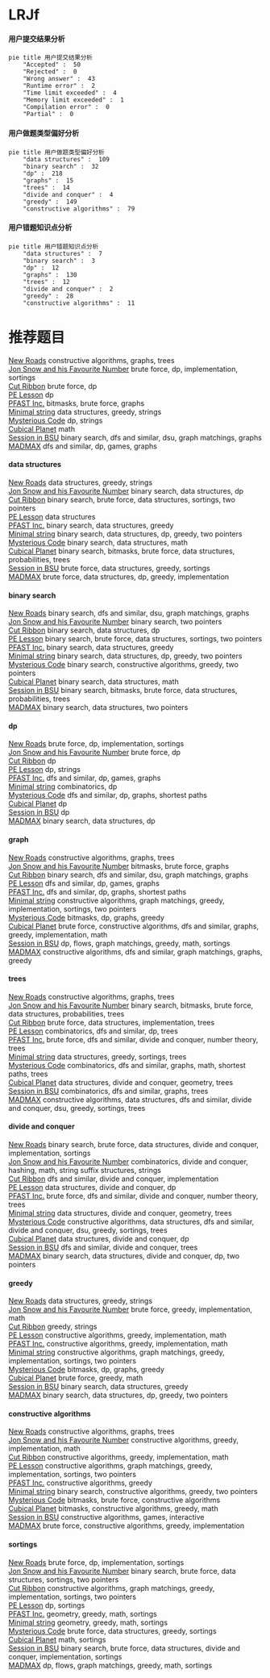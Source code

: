 # LRJf
<!-- tabs:start -->
#### **用户提交结果分析**

```mermaid
pie title 用户提交结果分析
    "Accepted" :  50
    "Rejected" :  0
    "Wrong answer" :  43
    "Runtime error" :  2
    "Time limit exceeded" :  4
    "Memory limit exceeded" :  1
    "Compilation error" :  0
    "Partial" :  0
```
#### **用户做题类型偏好分析**

```mermaid
pie title 用户做题类型偏好分析
    "data structures" :  109
    "binary search" :  32
    "dp" :  218
    "graphs" :  15
    "trees" :  14
    "divide and conquer" :  4
    "greedy" :  149
    "constructive algorithms" :  79
```
#### **用户错题知识点分析**

```mermaid
pie title 用户错题知识点分析
    "data structures" :  7
    "binary search" :  3
    "dp" :  12
    "graphs" :  130
    "trees" :  12
    "divide and conquer" :  2
    "greedy" :  28
    "constructive algorithms" :  11
```
<!-- tabs:end -->
# 推荐题目
[New Roads](http://codeforces.com/problemset/problem/746/G)		constructive algorithms,
                        graphs,
                        trees		  
[Jon Snow and his Favourite Number](http://codeforces.com/problemset/problem/768/C)		brute force,
                        dp,
                        implementation,
                        sortings		  
[Cut Ribbon](http://codeforces.com/problemset/problem/189/A)		brute force,
                        dp		  
[PE Lesson](http://codeforces.com/problemset/problem/316/D2)		dp		  
[PFAST Inc.](http://codeforces.com/problemset/problem/114/B)		bitmasks,
                        brute force,
                        graphs		  
[Minimal string](http://codeforces.com/problemset/problem/797/C)		data structures,
                        greedy,
                        strings		  
[Mysterious Code](http://codeforces.com/problemset/problem/1163/D)		dp,
                        strings		  
[Cubical Planet](http://codeforces.com/problemset/problem/39/D)		math		  
[Session in BSU](http://codeforces.com/problemset/problem/1027/F)		binary search,
                        dfs and similar,
                        dsu,
                        graph matchings,
                        graphs		  
[MADMAX](http://codeforces.com/problemset/problem/917/B)		dfs and similar,
                        dp,
                        games,
                        graphs		  
<!-- tabs:start -->
#### **data structures**
[New Roads](http://codeforces.com/problemset/problem/797/C)		data structures,
                        greedy,
                        strings		  
[Jon Snow and his Favourite Number](http://codeforces.com/problemset/problem/1476/F)		binary search,
                        data structures,
                        dp		  
[Cut Ribbon](http://codeforces.com/problemset/problem/1379/D)		binary search,
                        brute force,
                        data structures,
                        sortings,
                        two pointers		  
[PE Lesson](http://codeforces.com/problemset/problem/679/E)		data structures		  
[PFAST Inc.](http://codeforces.com/problemset/problem/1462/F)		binary search,
                        data structures,
                        greedy		  
[Minimal string](http://codeforces.com/problemset/problem/1492/C)		binary search,
                        data structures,
                        dp,
                        greedy,
                        two pointers		  
[Mysterious Code](http://codeforces.com/problemset/problem/1490/G)		binary search,
                        data structures,
                        math		  
[Cubical Planet](http://codeforces.com/problemset/problem/1479/D)		binary search,
                        bitmasks,
                        brute force,
                        data structures,
                        probabilities,
                        trees		  
[Session in BSU](http://codeforces.com/problemset/problem/1497/A)		brute force,
                        data structures,
                        greedy,
                        sortings		  
[MADMAX](http://codeforces.com/problemset/problem/1491/C)		brute force,
                        data structures,
                        dp,
                        greedy,
                        implementation		  
#### **binary search**
[New Roads](http://codeforces.com/problemset/problem/1027/F)		binary search,
                        dfs and similar,
                        dsu,
                        graph matchings,
                        graphs		  
[Jon Snow and his Favourite Number](http://codeforces.com/problemset/problem/620/D)		binary search,
                        two pointers		  
[Cut Ribbon](http://codeforces.com/problemset/problem/1476/F)		binary search,
                        data structures,
                        dp		  
[PE Lesson](http://codeforces.com/problemset/problem/1379/D)		binary search,
                        brute force,
                        data structures,
                        sortings,
                        two pointers		  
[PFAST Inc.](http://codeforces.com/problemset/problem/1462/F)		binary search,
                        data structures,
                        greedy		  
[Minimal string](http://codeforces.com/problemset/problem/1492/C)		binary search,
                        data structures,
                        dp,
                        greedy,
                        two pointers		  
[Mysterious Code](http://codeforces.com/problemset/problem/1463/D)		binary search,
                        constructive algorithms,
                        greedy,
                        two pointers		  
[Cubical Planet](http://codeforces.com/problemset/problem/1490/G)		binary search,
                        data structures,
                        math		  
[Session in BSU](http://codeforces.com/problemset/problem/1479/D)		binary search,
                        bitmasks,
                        brute force,
                        data structures,
                        probabilities,
                        trees		  
[MADMAX](http://codeforces.com/problemset/problem/1436/E)		binary search,
                        data structures,
                        two pointers		  
#### **dp**
[New Roads](http://codeforces.com/problemset/problem/768/C)		brute force,
                        dp,
                        implementation,
                        sortings		  
[Jon Snow and his Favourite Number](http://codeforces.com/problemset/problem/189/A)		brute force,
                        dp		  
[Cut Ribbon](http://codeforces.com/problemset/problem/316/D2)		dp		  
[PE Lesson](http://codeforces.com/problemset/problem/1163/D)		dp,
                        strings		  
[PFAST Inc.](http://codeforces.com/problemset/problem/917/B)		dfs and similar,
                        dp,
                        games,
                        graphs		  
[Minimal string](http://codeforces.com/problemset/problem/1185/G2)		combinatorics,
                        dp		  
[Mysterious Code](http://codeforces.com/problemset/problem/1472/G)		dfs and similar,
                        dp,
                        graphs,
                        shortest paths		  
[Cubical Planet](http://codeforces.com/problemset/problem/1188/D)		dp		  
[Session in BSU](https://codeforces.com/contest/1261/problem/D1)		dp		  
[MADMAX](http://codeforces.com/problemset/problem/1476/F)		binary search,
                        data structures,
                        dp		  
#### **graph**
[New Roads](http://codeforces.com/problemset/problem/746/G)		constructive algorithms,
                        graphs,
                        trees		  
[Jon Snow and his Favourite Number](http://codeforces.com/problemset/problem/114/B)		bitmasks,
                        brute force,
                        graphs		  
[Cut Ribbon](http://codeforces.com/problemset/problem/1027/F)		binary search,
                        dfs and similar,
                        dsu,
                        graph matchings,
                        graphs		  
[PE Lesson](http://codeforces.com/problemset/problem/917/B)		dfs and similar,
                        dp,
                        games,
                        graphs		  
[PFAST Inc.](http://codeforces.com/problemset/problem/1472/G)		dfs and similar,
                        dp,
                        graphs,
                        shortest paths		  
[Minimal string](https://codeforces.com/contest/1382/problem/E)		constructive algorithms,
                        graph matchings,
                        greedy,
                        implementation,
                        sortings,
                        two pointers		  
[Mysterious Code](http://codeforces.com/problemset/problem/1340/B)		bitmasks,
                        dp,
                        graphs,
                        greedy		  
[Cubical Planet](http://codeforces.com/problemset/problem/1487/C)		brute force,
                        constructive algorithms,
                        dfs and similar,
                        graphs,
                        greedy,
                        implementation,
                        math		  
[Session in BSU](http://codeforces.com/problemset/problem/1437/C)		dp,
                        flows,
                        graph matchings,
                        greedy,
                        math,
                        sortings		  
[MADMAX](http://codeforces.com/problemset/problem/1470/D)		constructive algorithms,
                        dfs and similar,
                        graph matchings,
                        graphs,
                        greedy		  
#### **trees**
[New Roads](http://codeforces.com/problemset/problem/746/G)		constructive algorithms,
                        graphs,
                        trees		  
[Jon Snow and his Favourite Number](http://codeforces.com/problemset/problem/1479/D)		binary search,
                        bitmasks,
                        brute force,
                        data structures,
                        probabilities,
                        trees		  
[Cut Ribbon](http://codeforces.com/problemset/problem/1511/C)		brute force,
                        data structures,
                        implementation,
                        trees		  
[PE Lesson](http://codeforces.com/problemset/problem/1499/F)		combinatorics,
                        dfs and similar,
                        dp,
                        trees		  
[PFAST Inc.](http://codeforces.com/problemset/problem/1491/E)		brute force,
                        dfs and similar,
                        divide and conquer,
                        number theory,
                        trees		  
[Minimal string](http://codeforces.com/problemset/problem/1466/D)		data structures,
                        greedy,
                        sortings,
                        trees		  
[Mysterious Code](http://codeforces.com/problemset/problem/1495/D)		combinatorics,
                        dfs and similar,
                        graphs,
                        math,
                        shortest paths,
                        trees		  
[Cubical Planet](http://codeforces.com/problemset/problem/1303/G)		data structures,
                        divide and conquer,
                        geometry,
                        trees		  
[Session in BSU](http://codeforces.com/problemset/problem/1454/E)		combinatorics,
                        dfs and similar,
                        graphs,
                        trees		  
[MADMAX](http://codeforces.com/problemset/problem/1494/D)		constructive algorithms,
                        data structures,
                        dfs and similar,
                        divide and conquer,
                        dsu,
                        greedy,
                        sortings,
                        trees		  
#### **divide and conquer**
[New Roads](http://codeforces.com/problemset/problem/1461/D)		binary search,
                        brute force,
                        data structures,
                        divide and conquer,
                        implementation,
                        sortings		  
[Jon Snow and his Favourite Number](http://codeforces.com/problemset/problem/1466/G)		combinatorics,
                        divide and conquer,
                        hashing,
                        math,
                        string suffix structures,
                        strings		  
[Cut Ribbon](http://codeforces.com/problemset/problem/1490/D)		dfs and similar,
                        divide and conquer,
                        implementation		  
[PE Lesson](https://codeforces.com/contest/1483/problem/C)		data structures,
                        divide and conquer,
                        dp		  
[PFAST Inc.](http://codeforces.com/problemset/problem/1491/E)		brute force,
                        dfs and similar,
                        divide and conquer,
                        number theory,
                        trees		  
[Minimal string](http://codeforces.com/problemset/problem/1303/G)		data structures,
                        divide and conquer,
                        geometry,
                        trees		  
[Mysterious Code](http://codeforces.com/problemset/problem/1494/D)		constructive algorithms,
                        data structures,
                        dfs and similar,
                        divide and conquer,
                        dsu,
                        greedy,
                        sortings,
                        trees		  
[Cubical Planet](http://codeforces.com/problemset/problem/1482/E)		data structures,
                        divide and conquer,
                        dp		  
[Session in BSU](http://codeforces.com/problemset/problem/566/C)		dfs and similar,
                        divide and conquer,
                        trees		  
[MADMAX](http://codeforces.com/problemset/problem/1428/F)		binary search,
                        data structures,
                        divide and conquer,
                        dp,
                        two pointers		  
#### **greedy**
[New Roads](http://codeforces.com/problemset/problem/797/C)		data structures,
                        greedy,
                        strings		  
[Jon Snow and his Favourite Number](http://codeforces.com/problemset/problem/1207/A)		brute force,
                        greedy,
                        implementation,
                        math		  
[Cut Ribbon](http://codeforces.com/problemset/problem/1083/B)		greedy,
                        strings		  
[PE Lesson](http://codeforces.com/problemset/problem/1004/B)		constructive algorithms,
                        greedy,
                        implementation,
                        math		  
[PFAST Inc.](http://codeforces.com/problemset/problem/1120/B)		constructive algorithms,
                        greedy,
                        implementation,
                        math		  
[Minimal string](https://codeforces.com/contest/1382/problem/E)		constructive algorithms,
                        graph matchings,
                        greedy,
                        implementation,
                        sortings,
                        two pointers		  
[Mysterious Code](http://codeforces.com/problemset/problem/1340/B)		bitmasks,
                        dp,
                        graphs,
                        greedy		  
[Cubical Planet](http://codeforces.com/problemset/problem/1108/C)		brute force,
                        greedy,
                        math		  
[Session in BSU](http://codeforces.com/problemset/problem/1462/F)		binary search,
                        data structures,
                        greedy		  
[MADMAX](http://codeforces.com/problemset/problem/1492/C)		binary search,
                        data structures,
                        dp,
                        greedy,
                        two pointers		  
#### **constructive algorithms**
[New Roads](http://codeforces.com/problemset/problem/746/G)		constructive algorithms,
                        graphs,
                        trees		  
[Jon Snow and his Favourite Number](http://codeforces.com/problemset/problem/1004/B)		constructive algorithms,
                        greedy,
                        implementation,
                        math		  
[Cut Ribbon](http://codeforces.com/problemset/problem/1120/B)		constructive algorithms,
                        greedy,
                        implementation,
                        math		  
[PE Lesson](https://codeforces.com/contest/1382/problem/E)		constructive algorithms,
                        graph matchings,
                        greedy,
                        implementation,
                        sortings,
                        two pointers		  
[PFAST Inc.](http://codeforces.com/problemset/problem/1493/A)		constructive algorithms,
                        greedy		  
[Minimal string](http://codeforces.com/problemset/problem/1463/D)		binary search,
                        constructive algorithms,
                        greedy,
                        two pointers		  
[Mysterious Code](https://codeforces.com/contest/1456/problem/B)		bitmasks,
                        brute force,
                        constructive algorithms		  
[Cubical Planet](http://codeforces.com/problemset/problem/1492/D)		bitmasks,
                        constructive algorithms,
                        greedy,
                        math		  
[Session in BSU](https://codeforces.com/contest/1504/problem/D)		constructive algorithms,
                        games,
                        interactive		  
[MADMAX](https://codeforces.com/contest/1483/problem/A)		brute force,
                        constructive algorithms,
                        greedy,
                        implementation		  
#### **sortings**
[New Roads](http://codeforces.com/problemset/problem/768/C)		brute force,
                        dp,
                        implementation,
                        sortings		  
[Jon Snow and his Favourite Number](http://codeforces.com/problemset/problem/1379/D)		binary search,
                        brute force,
                        data structures,
                        sortings,
                        two pointers		  
[Cut Ribbon](https://codeforces.com/contest/1382/problem/E)		constructive algorithms,
                        graph matchings,
                        greedy,
                        implementation,
                        sortings,
                        two pointers		  
[PE Lesson](http://codeforces.com/problemset/problem/13/C)		dp,
                        sortings		  
[PFAST Inc.](https://codeforces.com/contest/1496/problem/C)		geometry,
                        greedy,
                        math,
                        sortings		  
[Minimal string](http://codeforces.com/problemset/problem/1495/A)		geometry,
                        greedy,
                        math,
                        sortings		  
[Mysterious Code](http://codeforces.com/problemset/problem/1497/A)		brute force,
                        data structures,
                        greedy,
                        sortings		  
[Cubical Planet](http://codeforces.com/problemset/problem/1427/A)		math,
                        sortings		  
[Session in BSU](http://codeforces.com/problemset/problem/1461/D)		binary search,
                        brute force,
                        data structures,
                        divide and conquer,
                        implementation,
                        sortings		  
[MADMAX](http://codeforces.com/problemset/problem/1437/C)		dp,
                        flows,
                        graph matchings,
                        greedy,
                        math,
                        sortings		  
<!-- tabs:end -->

